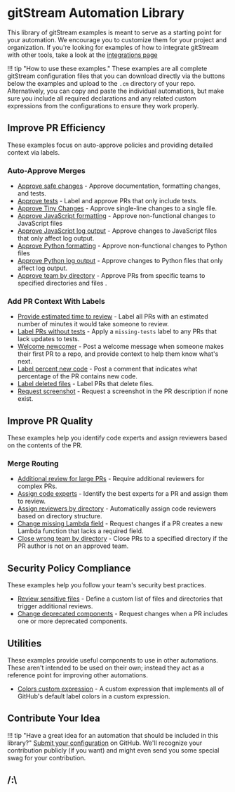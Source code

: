 # gitStream Automation Library

This library of gitStream examples is meant to serve as a starting point for your automation. We encourage you to customize them for your project and organization. If you're looking for examples of how to integrate gitStream with other tools, take a look at the [integrations page](/integrations/)

!!! tip "How to use these examples."
    These examples are all complete gitStream configuration files that you can download directly via the buttons below the examples and upload to the `.cm` directory of your repo. Alternatively, you can copy and paste the individual automations, but make sure you include all required declarations and any related custom expressions from the configurations to ensure they work properly.
 
## Improve PR Efficiency
These examples focus on auto-approve policies and providing detailed context via labels. 
### Auto-Approve Merges

* [Approve safe changes](approve-safe-changes/README.md) - Approve documentation, formatting changes, and tests.
* [Approve tests](approve-tests/README.md) - Label and approve PRs that only include tests.
* [Approve Tiny Changes](approve-tiny-changes/README.md) - Approve single-line changes to a single file.
* [Approve JavaScript formatting](approve-javascript-formatting-change/README.md) - Approve non-functional changes to JavaScript files 
* [Approve JavaScript log output](approve-javascript-log-output/README.md) - Approve changes to JavaScript files that only affect log output.
* [Approve Python formatting](approve-python-formatting-change/README.md) - Approve non-functional changes to Python files
* [Approve Python log output](approve-python-log-output/README.md) - Approve changes to Python files that only affect log output.
* [Approve team by directory](approve-team-by-directory/README.md) - Approve PRs from specific teams to specified directories and files .


### Add PR Context With Labels
* [Provide estimated time to review](provide-estimated-time-to-review/README.md) - Label all PRs with an estimated number of minutes it would take someone to review.
* [Label PRs without tests](label-prs-without-tests/README.md) - Apply a `missing-tests` label to any PRs that lack updates to tests.
* [Welcome newcomer](welcome-newcomer/README.md) - Post a welcome message when someone makes their first PR to a repo, and provide context to help them know what's next.
* [Label percent new code](percent-new-code/README.md) - Post a comment that indicates what percentage of the PR contains new code.
* [Label deleted files](label-deleted-files/README.md) - Label PRs that delete files.
* [Request screenshot](request-screenshot/README.md) - Request a screenshot in the PR description if none exist.


## Improve PR Quality
These examples help you identify code experts and assign reviewers based on the contents of the PR.
### Merge Routing

* [Additional review for large PRs](additional-review-for-large-pr/README.md) - Require additional reviewers for complex PRs.
* [Assign code experts](assign-code-experts/README.md) - Identify the best experts for a PR and assign them to review.
* [Assign reviewers by directory](assign-reviewers-by-directory/README.md) - Automatically assign code reviewers based on directory structure.
* [Change missing Lambda field](change-missing-lambda-field/README.md) - Request changes if a PR creates a new Lambda function that lacks a required field.
* [Close wrong team by directory](close-wrong-team-by-directory/README.md) - Close PRs to a specified directory if the PR author is not on an approved team.

## Security Policy Compliance
These examples help you follow your team's security best practices.

* [Review sensitive files](review-sensitive-files/README.md) - Define a custom list of files and directories that trigger additional reviews.
* [Change deprecated components](change-deprecated-components/README.md) - Request changes when a PR includes one or more deprecated components.

## Utilities
These examples provide useful components to use in other automations. These aren't intended to be used on their own; instead they act as a reference point for improving other automations.

* [Colors custom expression](utilities/colors-custom-expression/README.md) - A custom expression that implements all of GitHub's default label colors in a custom expression.

## Contribute Your Idea

!!! tip "Have a great idea for an automation that should be included in this library?"
    [Submit your configuration](https://github.com/linear-b/gitStream/issues/new?assignees=&labels=new-example&template=new_automation_example.md&title=New+Example%3A+) on GitHub. We'll recognize your contribution publicly (if you want) and might even send you some special swag for your contribution. 

<h2>/:\</h2>
